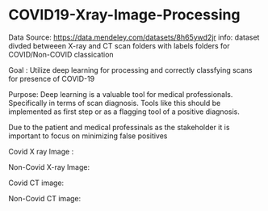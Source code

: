 # COVID19-Xray-Image-Processing

Data Source: https://data.mendeley.com/datasets/8h65ywd2jr
info: dataset divded betweeen X-ray and CT scan folders with labels folders for COVID/Non-COVID classication

Goal : Utilize deep learning for processing and correctly classfying scans for presence of COVID-19 


Purpose: Deep learning is a valuable tool for medical professionals. Specifically in terms of scan diagnosis. Tools like this should be implemented as first step or as a flagging tool of a positive diagnosis. 

Due to the patient and medical professinals as the stakeholder it is important to focus on minimizing false positives 

Covid X ray Image : 

Non-Covid X-ray Image: 

Covid CT image:

Non-Covid CT image: 


